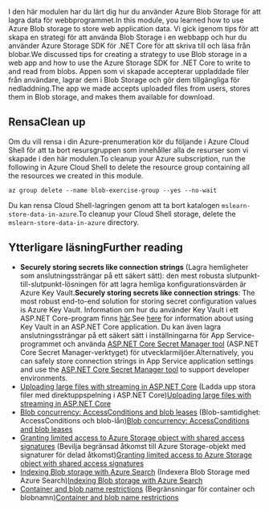 <span data-ttu-id="e6694-101">I den här modulen har du lärt dig hur du använder Azure Blob Storage för att lagra data för webbprogrammet.</span><span class="sxs-lookup"><span data-stu-id="e6694-101">In this module, you learned how to use Azure Blob storage to store web application data.</span></span> <span data-ttu-id="e6694-102">Vi gick igenom tips för att skapa en strategi för att använda Blob Storage i en webbapp och hur du använder Azure Storage SDK för .NET Core för att skriva till och läsa från blobar.</span><span class="sxs-lookup"><span data-stu-id="e6694-102">We discussed tips for creating a strategy to use Blob storage in a web app and how to use the Azure Storage SDK for .NET Core to write to and read from blobs.</span></span> <span data-ttu-id="e6694-103">Appen som vi skapade accepterar uppladdade filer från användare, lagrar dem i Blob Storage och gör dem tillgängliga för nedladdning.</span><span class="sxs-lookup"><span data-stu-id="e6694-103">The app we made accepts uploaded files from users, stores them in Blob storage, and makes them available for download.</span></span>

## <a name="clean-up"></a><span data-ttu-id="e6694-104">Rensa</span><span class="sxs-lookup"><span data-stu-id="e6694-104">Clean up</span></span>
<!---TODO: Update for sandbox?--->

<span data-ttu-id="e6694-105">Om du vill rensa i din Azure-prenumeration kör du följande i Azure Cloud Shell för att ta bort resursgruppen som innehåller alla de resurser som vi skapade i den här modulen.</span><span class="sxs-lookup"><span data-stu-id="e6694-105">To cleanup your Azure subscription, run the following in Azure Cloud Shell to delete the resource group containing all the resources we created in this module.</span></span>

```console
az group delete --name blob-exercise-group --yes --no-wait
```

<span data-ttu-id="e6694-106">Du kan rensa Cloud Shell-lagringen genom att ta bort katalogen `mslearn-store-data-in-azure`.</span><span class="sxs-lookup"><span data-stu-id="e6694-106">To cleanup your Cloud Shell storage, delete the `mslearn-store-data-in-azure` directory.</span></span>

## <a name="further-reading"></a><span data-ttu-id="e6694-107">Ytterligare läsning</span><span class="sxs-lookup"><span data-stu-id="e6694-107">Further reading</span></span>

- <span data-ttu-id="e6694-108">**Securely storing secrets like connection strings** (Lagra hemligheter som anslutningssträngar på ett säkert sätt): den mest robusta slutpunkt-till-slutpunkt-lösningen för att lagra hemliga konfigurationsvärden är Azure Key Vault.</span><span class="sxs-lookup"><span data-stu-id="e6694-108">**Securely storing secrets like connection strings**: The most robust end-to-end solution for storing secret configuration values is Azure Key Vault.</span></span> <span data-ttu-id="e6694-109">Information om hur du använder Key Vault i ett ASP.NET Core-program finns [här](https://docs.microsoft.com/aspnet/core/security/key-vault-configuration?view=aspnetcore-2.1&tabs=aspnetcore2x).</span><span class="sxs-lookup"><span data-stu-id="e6694-109">See [here](https://docs.microsoft.com/aspnet/core/security/key-vault-configuration?view=aspnetcore-2.1&tabs=aspnetcore2x) for information about using Key Vault in an ASP.NET Core application.</span></span> <span data-ttu-id="e6694-110">Du kan även lagra anslutningssträngar på ett säkert sätt i inställningarna för App Service-programmet och använda [ASP.NET Core Secret Manager tool](https://docs.microsoft.com/aspnet/core/security/app-secrets?view=aspnetcore-2.1&tabs=windows) (ASP.NET Core Secret Manager-verktyget) för utvecklarmiljöer.</span><span class="sxs-lookup"><span data-stu-id="e6694-110">Alternatively, you can safely store connection strings in App Service application settings and use the [ASP.NET Core Secret Manager tool](https://docs.microsoft.com/aspnet/core/security/app-secrets?view=aspnetcore-2.1&tabs=windows) to support developer environments.</span></span>
- <span data-ttu-id="e6694-111">[Uploading large files with streaming in ASP.NET Core](https://docs.microsoft.com/aspnet/core/mvc/models/file-uploads?view=aspnetcore-2.1#uploading-large-files-with-streaming) (Ladda upp stora filer med direktuppspelning i ASP.NET Core)</span><span class="sxs-lookup"><span data-stu-id="e6694-111">[Uploading large files with streaming in ASP.NET Core](https://docs.microsoft.com/aspnet/core/mvc/models/file-uploads?view=aspnetcore-2.1#uploading-large-files-with-streaming)</span></span>
- <span data-ttu-id="e6694-112">[Blob concurrency: AccessConditions and blob leases](https://azure.microsoft.com/blog/managing-concurrency-in-microsoft-azure-storage-2/) (Blob-samtidighet: AccessConditions och blob-lån)</span><span class="sxs-lookup"><span data-stu-id="e6694-112">[Blob concurrency: AccessConditions and blob leases](https://azure.microsoft.com/blog/managing-concurrency-in-microsoft-azure-storage-2/)</span></span>
- <span data-ttu-id="e6694-113">[Granting limited access to Azure Storage object with shared access signatures](https://docs.microsoft.com/azure/storage/common/storage-dotnet-shared-access-signature-part-1) (Bevilja begränsad åtkomst till Azure Storage-objekt med signaturer för delad åtkomst)</span><span class="sxs-lookup"><span data-stu-id="e6694-113">[Granting limited access to Azure Storage object with shared access signatures](https://docs.microsoft.com/azure/storage/common/storage-dotnet-shared-access-signature-part-1)</span></span>
- <span data-ttu-id="e6694-114">[Indexing Blob storage with Azure Search](https://docs.microsoft.com/azure/search/search-howto-indexing-azure-blob-storage) (Indexera Blob Storage med Azure Search)</span><span class="sxs-lookup"><span data-stu-id="e6694-114">[Indexing Blob storage with Azure Search](https://docs.microsoft.com/azure/search/search-howto-indexing-azure-blob-storage)</span></span>
- <span data-ttu-id="e6694-115">[Container and blob name restrictions](https://docs.microsoft.com/rest/api/storageservices/naming-and-referencing-containers--blobs--and-metadata#resource-names) (Begränsningar för container och blobnamn)</span><span class="sxs-lookup"><span data-stu-id="e6694-115">[Container and blob name restrictions](https://docs.microsoft.com/rest/api/storageservices/naming-and-referencing-containers--blobs--and-metadata#resource-names)</span></span>